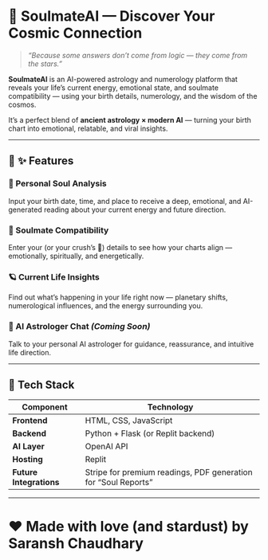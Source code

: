 # 🪷 SoulmateAI — Discover Your Cosmic Connection
> _“Because some answers don’t come from logic — they come from the stars.”_

**SoulmateAI** is an AI-powered astrology and numerology platform that reveals your life’s current energy, emotional state, and soulmate compatibility — using your birth details, numerology, and the wisdom of the cosmos.

It’s a perfect blend of **ancient astrology × modern AI** — turning your birth chart into emotional, relatable, and viral insights.

---

## 🌌 ✨ Features

### 🔮 Personal Soul Analysis
Input your birth date, time, and place to receive a deep, emotional, and AI-generated reading about your current energy and future direction.

### 💞 Soulmate Compatibility
Enter your (or your crush’s 👀) details to see how your charts align — emotionally, spiritually, and energetically.

### 🪐 Current Life Insights
Find out what’s happening in your life right now — planetary shifts, numerological influences, and the energy surrounding you.

### 🧘 AI Astrologer Chat _(Coming Soon)_
Talk to your personal AI astrologer for guidance, reassurance, and intuitive life direction.

---

## 🧩 Tech Stack

| Component | Technology |
|------------|-------------|
| **Frontend** | HTML, CSS, JavaScript |
| **Backend** | Python + Flask (or Replit backend) |
| **AI Layer** | OpenAI API |
| **Hosting** | Replit |
| **Future Integrations** | Stripe for premium readings, PDF generation for “Soul Reports” |

---

# ❤️ Made with love (and stardust) by Saransh Chaudhary
